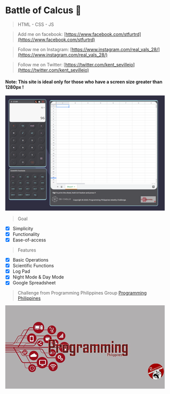 # Battle of Calcus :tada:
> HTML - CSS - JS

> Add me on facebook: 
[https://www.facebook.com/stfurtrd](https://www.facebook.com/stfurtrd)

> Follow me on Instagram: 
[https://www.instagram.com/real_vals_28/](https://www.instagram.com/real_vals_28/)

> Follow me on Twitter: 
[https://twitter.com/kent_sevillejo](https://twitter.com/kent_sevillejo)

#### Note: This site is ideal only for those who have a screen size greater than 1280px !
![baner](./res/banner.png)

> Goal
- [x] Simplicity
- [x] Functionality
- [x] Ease-of-access

> Features
- [x] Basic Operations
- [x] Scientific Functions
- [x] Log Pad
- [x] Night Mode & Day Mode
- [x] Google Spreadsheet

> Challenge from Programming Philippines Group
[Programming Philippines](https://www.facebook.com/groups/649943542157470/)

![PP Logo](./res/pp.jpg)



